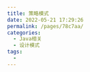 ```yaml
---
title: 策略模式
date: 2022-05-21 17:29:26
permalink: /pages/78c7aa/
categories:
  - Java相关
  - 设计模式
tags:
  - 
---
```

